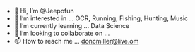- 👋 Hi, I’m @Jeepofun
- 👀 I’m interested in ... OCR, Running, Fishing, Hunting, Music
- 🌱 I’m currently learning ... Data Science
- 💞️ I’m looking to collaborate on ...
- 📫 How to reach me ... doncmiller@live.om

<!---
Jeepofun/Jeepofun is a ✨ special ✨ repository because its `README.md` (this file) appears on your GitHub profile.
You can click the Preview link to take a look at your changes.
--->
